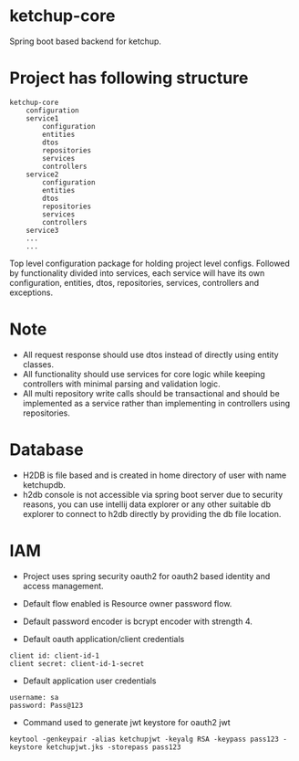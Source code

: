 # ketchup-core

Spring boot based backend for ketchup.

# Project has following structure
```
ketchup-core
	configuration
	service1
		configuration
		entities
		dtos
		repositories
		services
		controllers
	service2
		configuration
		entities
		dtos
		repositories
		services
		controllers
	service3
	...
	...
```
Top level configuration package for holding project level configs.
Followed by functionality divided into services, each service will have its own configuration, entities, dtos, repositories, services, controllers and exceptions.

# Note

* All request response should use dtos instead of directly using entity classes.
* All functionality should use services for core logic while keeping controllers with minimal parsing and validation logic. 
* All multi repository write calls should be transactional and should be implemented as a service rather than implementing in controllers using repositories.



# Database

* H2DB is file based and is created in home directory of user with name ketchupdb.
* h2db console is not accessible via spring boot server due to security reasons, you can use intellij data explorer or any other suitable db explorer to connect to h2db directly by providing the db file location.


# IAM

* Project uses spring security oauth2 for oauth2 based identity and access management.

* Default flow enabled is Resource owner password flow.
* Default password encoder is bcrypt encoder with strength 4.

* Default oauth application/client credentials

```
client id: client-id-1
client secret: client-id-1-secret
```

* Default application user credentials

```
username: sa
password: Pass@123
```
* Command used to generate jwt keystore for oauth2 jwt

```keytool -genkeypair -alias ketchupjwt -keyalg RSA -keypass pass123 -keystore ketchupjwt.jks -storepass pass123```

